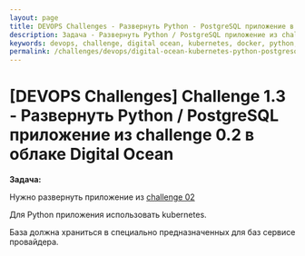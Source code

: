 ```yaml
---
layout: page
title: DEVOPS Challenges - Развернуть Python - PostgreSQL приложение в облаке Digital Ocean
description: Задача - Развернуть Python / PostgreSQL приложение из challenge 0.1 в облаке Digital Ocean (Использовать для Python приложения kubernetes. База должна храниться в специально предназначенных для баз сервисе провайдера)
keywords: devops, challenge, digital ocean, kubernetes, docker, python, postgresql
permalink: /challenges/devops/digital-ocean-kubernetes-python-postgresql/
---
```


# [DEVOPS Challenges] Challenge 1.3 - Развернуть Python / PostgreSQL приложение из challenge 0.2 в облаке Digital Ocean 

**Задача:**  

Нужно развернуть приложение из [challenge 02](/challenges/devops/digital-ocean-python-postgresql/)


Для Python приложения использовать kubernetes. 

База должна храниться в специально предназначенных для баз сервисе провайдера.